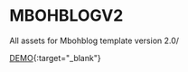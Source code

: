 # MBOHBLOGV2

All assets for Mbohblog template version 2.0/

[DEMO](http://agz63a.blogspot.com/){:target="_blank"}
